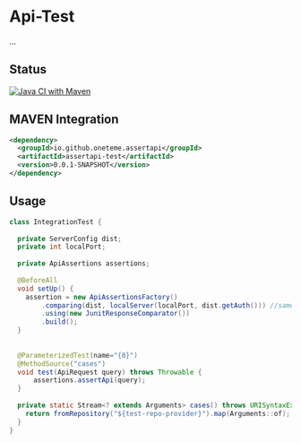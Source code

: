 # Api-Test
...
## Status

[![Java CI with Maven](https://github.com/oneteme/assertapi-test/actions/workflows/maven-publish.yml/badge.svg)](https://github.com/oneteme/assertapi-test/actions/workflows/maven-publish.yml)

## MAVEN Integration

```xml
<dependency>
  <groupId>io.github.oneteme.assertapi</groupId>
  <artifactId>assertapi-test</artifactId>
  <version>0.0.1-SNAPSHOT</version>
</dependency>
```

## Usage

```java
class IntegrationTest {
  
  private ServerConfig dist;
  private int localPort;
  
  private ApiAssertions assertions;
  
  @BeforeAll
  void setUp() {
    assertion = new ApiAssertionsFactory()
        .comparing(dist, localServer(localPort, dist.getAuth())) //same auth.
        .using(new JunitResponseComparator())
        .build();
  }
    
  
  @ParameterizedTest(name="{0}")
  @MethodSource("cases")
  void test(ApiRequest query) throws Throwable {
      assertions.assertApi(query);
  }
  
  private static Stream<? extends Arguments> cases() throws URISyntaxException {
    return fromRepository("${test-repo-provider}").map(Arguments::of);
  }
}

```
